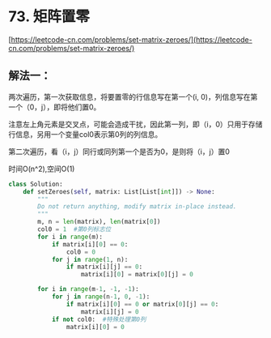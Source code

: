 # 73. 矩阵置零

[https://leetcode-cn.com/problems/set-matrix-zeroes/](https://leetcode-cn.com/problems/set-matrix-zeroes/)

## 解法一：

两次遍历，第一次获取信息，将要置零的行信息写在第一个\(i, 0\)，列信息写在第一个（0，j），即将他们置0。

注意左上角元素是交叉点，可能会造成干扰，因此第一列，即（i，0）只用于存储行信息，另用一个变量col0表示第0列的列信息。 

第二次遍历，看（i，j）同行或同列第一个是否为0，是则将（i，j）置0

时间O\(n^2\),空间O\(1\)

```python
class Solution:
    def setZeroes(self, matrix: List[List[int]]) -> None:
        """
        Do not return anything, modify matrix in-place instead.
        """
        m, n = len(matrix), len(matrix[0])
        col0 = 1  #第0列标志位
        for i in range(m):
            if matrix[i][0] == 0:
                col0 = 0
            for j in range(1, n):
                if matrix[i][j] == 0:
                    matrix[i][0] = matrix[0][j] = 0

        for i in range(m-1, -1, -1):
            for j in range(n-1, 0, -1):
                if matrix[i][0] == 0 or matrix[0][j] == 0:
                    matrix[i][j] = 0
            if not col0:  #特殊处理第0列
                matrix[i][0] = 0
```

